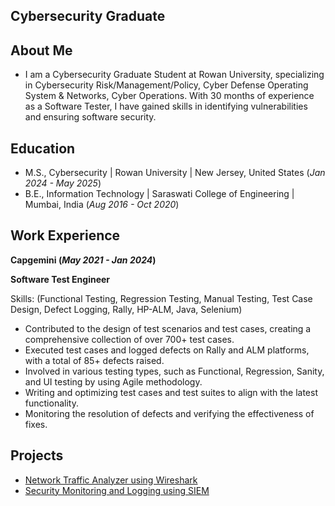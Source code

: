 
## Cybersecurity Graduate

## About Me
- I am a Cybersecurity Graduate Student at Rowan University, specializing in Cybersecurity Risk/Management/Policy, Cyber Defense Operating System & Networks, Cyber Operations.  With 30 months of experience as a Software Tester, I have gained skills in identifying vulnerabilities and ensuring software security.

## Education
- M.S., Cybersecurity | Rowan University | New Jersey, United States (_Jan 2024 - May 2025_)								       		       		
- B.E., Information Technology | Saraswati College of Engineering | Mumbai, India (_Aug 2016 - Oct 2020_)

## Work Experience
**Capgemini (_May 2021 - Jan 2024_)**

**Software Test Engineer**

Skills: (Functional Testing, Regression Testing, Manual Testing, Test Case Design, Defect Logging, Rally, HP-ALM, Java, Selenium) 
- Contributed to the design of test scenarios and test cases, creating a comprehensive collection of over 700+ test cases.
- Executed test cases and logged defects on Rally and ALM platforms, with a total of 85+ defects raised.
- Involved in various testing types, such as Functional, Regression, Sanity, and UI testing by using Agile methodology.
- Writing and optimizing test cases and test suites to align with the latest functionality.
- Monitoring the resolution of defects and verifying the effectiveness of fixes.


## Projects
- [Network Traffic Analyzer using Wireshark](https://dasalvi36.github.io/Wireshark/)
- [Security Monitoring and Logging using SIEM](https://dasalvi36.github.io/SIEM-Security-Information-and-Event-Management/)
  


